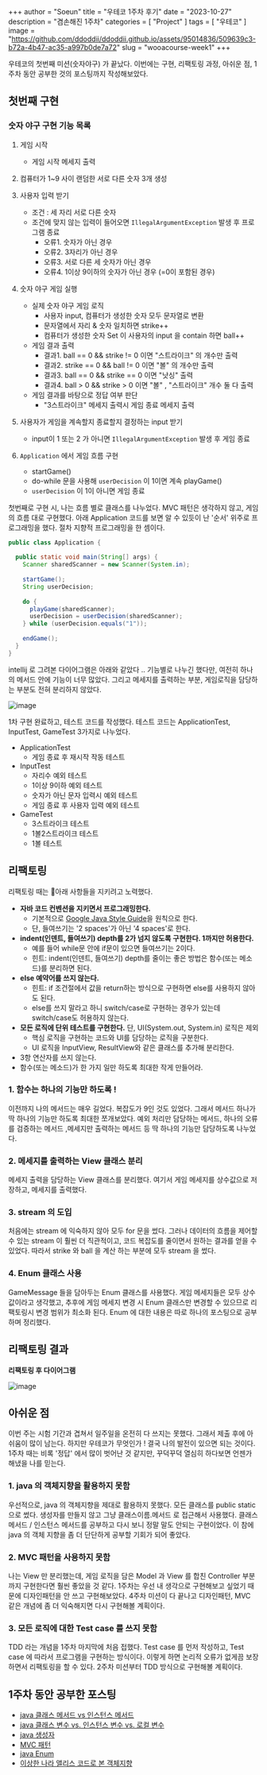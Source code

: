 +++
author = "Soeun"
title = "우테코 1주차 후기"
date = "2023-10-27"
description = "겸손해진 1주차"
categories = [
    "Project"
]
tags = [
    "우테코"
]
image = "https://github.com/ddoddii/ddoddii.github.io/assets/95014836/509639c3-b72a-4b47-ac35-a997b0de7a72"
slug = "wooacourse-week1"
+++

우테코의 첫번째 미션(숫자야구) 가 끝났다. 이번에는 구현, 리팩토링 과정, 아쉬운 점, 1주차 동안 공부한 것의 포스팅까지 작성해보았다. 
## 첫번째 구현
### 숫자 야구 구현 기능 목록 
  
1. 게임 시작
   - 게임 시작 메세지 출력  
  
2. 컴퓨터가 1~9 사이 랜덤한 서로 다른 숫자 3개 생성
  
3. 사용자 입력 받기
   - 조건 : 세 자리 서로 다른 숫자  
   - 조건에 맞지 않는 입력이 들어오면 `IllegalArgumentException` 발생 후 프로그램 종료  
      - 오류1. 숫자가 아닌 경우  
      - 오류2. 3자리가 아닌 경우  
      - 오류3. 서로 다른 세 숫자가 아닌 경우  
      - 오류4. 1이상 9이하의 숫자가 아닌 경우 (=0이 포함된 경우)  
  
4. 숫자 야구 게임 실행
   - 실제 숫자 야구 게임 로직
      - 사용자 input, 컴퓨터가 생성한 숫자 모두 문자열로 변환  
      - 문자열에서 자리 & 숫자 일치하면 strike++  
      - 컴퓨터가 생성한 숫자 Set 이 사용자의 input 을 contain 하면 ball++  
   - 게임 결과 출력  
      - 결과1. ball == 0 && strike != 0 이면 "스트라이크" 의 개수만 출력  
      - 결과2. strike == 0 && ball != 0 이면 "볼" 의 개수만 출력  
      - 결과3. ball == 0 && strike == 0 이면 "낫싱" 출력  
      - 결과4. ball > 0 && strike > 0 이면 "볼" , "스트라이크" 개수 둘 다 출력  
   - 게임 결과를 바탕으로 정답 여부 판단  
      - "3스트라이크" 메세지 출력시 게임 종료 메세지 출력  
  
5. 사용자가 게임을 계속할지 종료할지 결정하는 input 받기
   - input이 1 또는 2 가 아니면 `IllegalArgumentException` 발생 후 게임 종료  
  
6. `Application` 에서 게임 흐름 구현  
   - startGame()  
   - do-while 문을 사용해 `userDecision` 이 1이면 계속 playGame()  
   - `userDecision` 이 1이 아니면 게임 종료

첫번째로 구현 시, 나는 흐름 별로 클래스를 나누었다. MVC 패턴은 생각하지 않고, 게임의 흐름 대로 구현했다. 아래 Application 코드를 보면 알 수 있듯이 난 '순서' 위주로 프로그래밍을 했다. 절차 지향적 프로그래밍을 한 셈이다. 

```java
public class Application {  
  
  public static void main(String[] args) {  
    Scanner sharedScanner = new Scanner(System.in);  
  
    startGame();  
    String userDecision;  
  
    do {  
      playGame(sharedScanner);  
      userDecision = userDecision(sharedScanner);  
    } while (userDecision.equals("1"));  
  
    endGame();  
  }  
}
```

intellij 로 그려본 다이어그램은 아래와 같았다 .. 기능별로 나누긴 했다만, 여전히 하나의 메서드 안에 기능이 너무 많았다. 그리고 메세지를 출력하는 부분, 게임로직을 담당하는 부분도 전혀 분리하지 않았다. 

![image](https://github.com/ddoddii/ddoddii.github.io/assets/95014836/42de71de-7c36-4c8b-9d53-3d92e6c54052)

1차 구현 완료하고, 테스트 코드를 작성했다. 테스트 코드는 ApplicationTest, InputTest, GameTest 3가지로 나누었다.

- ApplicationTest
	- 게임 종료 후 재시작 작동 테스트
- InputTest
	- 자리수 예외 테스트
	- 1이상 9이하 예외 테스트
	- 숫자가 아닌 문자 입력시 예외 테스트
	- 게임 종료 후 사용자 입력 예외 테스트 
- GameTest
	- 3스트라이크 테스트
	- 1볼2스트라이크 테스트
	- 1볼 테스트

## 리팩토링

리팩토링 때는 아래 사항들을 지키려고 노력했다.

- **자바 코드 컨벤션을 지키면서 프로그래밍한다.**
    - 기본적으로 [Google Java Style Guide](https://google.github.io/styleguide/javaguide.html)을 원칙으로 한다.
    - 단, 들여쓰기는 '2 spaces'가 아닌 '4 spaces'로 한다.
- **indent(인덴트, 들여쓰기) depth를 2가 넘지 않도록 구현한다. 1까지만 허용한다.**
    - 예를 들어 while문 안에 if문이 있으면 들여쓰기는 2이다.
    - 힌트: indent(인덴트, 들여쓰기) depth를 줄이는 좋은 방법은 함수(또는 메소드)를 분리하면 된다.
- **else 예약어를 쓰지 않는다.**
    - 힌트: if 조건절에서 값을 return하는 방식으로 구현하면 else를 사용하지 않아도 된다.
    - else를 쓰지 말라고 하니 switch/case로 구현하는 경우가 있는데 switch/case도 허용하지 않는다.
- **모든 로직에 단위 테스트를 구현한다.** 단, UI(System.out, System.in) 로직은 제외
    - 핵심 로직을 구현하는 코드와 UI를 담당하는 로직을 구분한다.
    - UI 로직을 InputView, ResultView와 같은 클래스를 추가해 분리한다.
- 3항 연산자를 쓰지 않는다.
- 함수(또는 메소드)가 한 가지 일만 하도록 최대한 작게 만들어라.

### 1. 함수는 하나의 기능만 하도록 ! 
이전까지 나의 메서드는 매우 길었다. 복잡도가 9인 것도 있었다. 그래서 메서드 하나가 딱 하나의 기능만 하도록 최대한 쪼개보았다. 예외 처리만 담당하는 메서드, 하나의 오류를 검증하는 메서드 ,메세지만 출력하는 메서드 등 딱 하나의 기능만 담당하도록 나누었다. 

### 2. 메세지를 출력하는 View 클래스 분리
메세지 출력을 담당하는 View 클래스를 분리했다. 여기서 게임 메세지를 상수값으로 저장하고, 메세지를 출력했다. 

### 3. stream 의 도입
처음에는 stream 에 익숙하지 않아 모두 for 문을 썼다. 그러나 데이터의 흐름을 제어할 수 있는 stream 이 훨씬 더 직관적이고, 코드 복잡도를 줄이면서 원하는 결과를 얻을 수 있었다. 따라서 strike 와 ball 을 계산 하는 부분에 모두 stream 을 썼다. 

### 4. Enum 클래스 사용
GameMessage 들을 담아두는 Enum 클래스를 사용했다. 게임 메세지들은 모두 상수값이라고 생각했고, 추후에 게임 메세지 변경 시 Enum 클래스만 변경할 수 있으므로 리팩토링시 변경 범위가 최소화 된다. Enum 에 대한 내용은 따로 하나의 포스팅으로 공부하며 정리했다. 


## 리팩토링 결과

**리팩토링 후 다이어그램**

![image](https://github.com/ddoddii/ddoddii.github.io/assets/95014836/5826baf3-c3f8-47d2-84de-9acced045cae)



## 아쉬운 점

이번 주는 시험 기간과 겹쳐서 일주일을 온전히 다 쓰지는 못했다. 그래서 제출 후에 아쉬움이 많이 남는다. 하지만 우테코가 무엇인가 ! 결국 나의 발전이 있으면 되는 것이다. 1주차 때는 비록 '정답' 에서 많이 벗어난 것 같지만, 꾸덕꾸덕 열심히 하다보면 언젠가 해냈을 나를 믿는다. 
### 1. java 의 객체지향을 활용하지 못함 

 우선적으로, java 의 객체지향을 제대로 활용하지 못했다. 모든 클래스를 public static 으로 썼다. 생성자를 만들지 않고 그냥 클래스이름.메서드 로 접근해서 사용했다. 클래스 메서드 / 인스턴스 메서드를 공부하고 다시 보니 정말 말도 안되는 구현이었다. 이 참에 java 의 객체 지향을 좀 더 단단하게 공부할 기회가 되어 좋았다. 

### 2. MVC 패턴을 사용하지 못함 
나는 View 만 분리했는데, 게임 로직을 담은 Model 과 View 를 합친 Controller 부분까지 구현한다면 훨씬 좋았을 것 같다. 1주차는 우선 내 생각으로 구현해보고 싶었기 때문에 디자인패턴을 안 쓰고 구현해보았다. 4주차 미션이 다 끝나고 디자인패턴, MVC 같은 개념에 좀 더 익숙해지면 다시 구현해볼 계획이다. 

### 3. 모든 로직에 대한 Test case 를 쓰지 못함
TDD 라는 개념을 1주차 마지막에 처음 접했다. Test case 를 먼저 작성하고, Test case 에 따라서 프로그램을 구현하는 방식이다. 이렇게 하면 논리적 오류가 없게끔 보장하면서 리팩토링을 할 수 있다. 2주차 미션부터 TDD 방식으로 구현해볼 계획이다. 


## 1주차 동안 공부한 포스팅

- [java 클래스 메서드 vs 인스턴스 메서드](https://ddoddii.github.io/java-%ED%81%B4%EB%9E%98%EC%8A%A4-%EB%A9%94%EC%84%9C%EB%93%9C-vs.-%EC%9D%B8%EC%8A%A4%ED%84%B4%EC%8A%A4-%EB%A9%94%EC%84%9C%EB%93%9C/)
- [java 클래스 변수 vs. 인스턴스 변수 vs. 로컬 변수](https://ddoddii.github.io/java-%ED%81%B4%EB%9E%98%EC%8A%A4-%EB%B3%80%EC%88%98-vs.-%EC%9D%B8%EC%8A%A4%ED%84%B4%EC%8A%A4-%EB%B3%80%EC%88%98-vs.-%EB%A1%9C%EC%BB%AC-%EB%B3%80%EC%88%98/)
- [java 생성자](https://ddoddii.github.io/java-%EC%83%9D%EC%84%B1%EC%9E%90constructor/)
- [MVC 패턴](https://ddoddii.github.io/mvc-%ED%8C%A8%ED%84%B4%EA%B3%BC-mvc-%ED%8C%A8%ED%84%B4%EC%9D%84-%EC%A7%80%ED%82%A4%EA%B8%B0-%EC%9C%84%ED%95%9C-%EA%B7%9C%EC%B9%99%EB%93%A4/)
- [java Enum](https://ddoddii.github.io/java-enum/)
- [이상한 나라 앨리스 코드로 본 객체지향](https://ddoddii.github.io/post/cs/oop/oop-objects-with-code/)